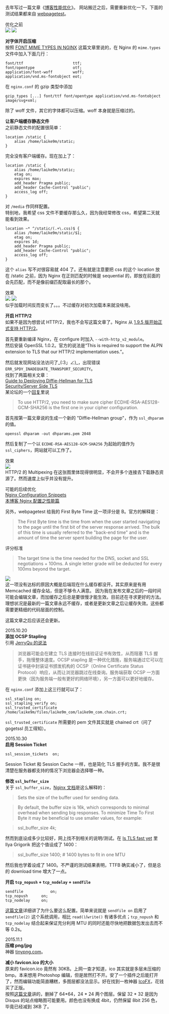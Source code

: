 去年写过一篇文章《[博客性能优化](https://laike9m.com/blog/bo-ke-xing-neng-you-hua,33/)》。
网站搬迁之后，需要重新优化一下。下面的测试结果都来自 [webpagetest](http://www.webpagetest.org/)。

优化之前  
![](/media/content/BlogPost/images/blog_opt2/waterfall1.png)
![](/media/content/BlogPost/images/blog_opt2/before.png)

**对字体开启压缩**   
按照 [FONT MIME TYPES IN NGINX][1] 这篇文章里说的，在 Nginx 的 `mime.types` 文件中加入下面几行：

```
font/ttf                      ttf;
font/opentype                 otf;
application/font-woff         woff;
application/vnd.ms-fontobject eot;
```
在 `nginx.conf` 的 gzip 类型中添加
```
gzip_types [...] font/ttf font/opentype application/vnd.ms-fontobject image/svg+xml;
```
除了 woff 文件，其它的字体都可以压缩。woff 本身就是压缩过的。

**让客户端缓存静态文件**  
之前静态文件的配置很简单：
```
location /static {
    alias /home/laike9m/static;
}
```
完全没有客户端缓存。现在加上了：
```
location /static {
    alias /home/laike9m/static;
    etag on; 
    expires max;
    add_header Pragma public;
    add_header Cache-Control "public";
    access_log off;
}
```
对 `/media` 作同样配置。  
特别地，我希望 css 文件不要缓存那么久，因为我经常修改 css，希望第二天就能看到效果。
```
location ~* ^/static/(.+\.css)$ {
    alias /home/laike9m/static/$1;
    etag on; 
    expires 1d;
    add_header Pragma public;
    add_header Cache-Control "public";
    access_log off;
}
```
这个 `alias` 写不对很容易就 404 了。还有就是注意要把 css 的这个 location 放在 /static 之前，因为
Nginx 在正则匹配的时候是 sequential 的，即放在前面的会先匹配，而不是像前缀匹配取最长的那个。  

效果  
![](/media/content/BlogPost/images/blog_opt2/waterfall2.png)
![](/media/content/BlogPost/images/blog_opt2/after.png)  
似乎加载时间反而变长了。。。不过缓存对初次加载本来就没啥用。

**开启 HTTP/2**  
如果不是因为想尝试 HTTP/2，我也不会写这篇文章了。Nginx 从 [1.9.5 版开始正式支持 HTTP/2][2]。

首先要重新编译 Nginx，在 configure 时加入 `--with-http_v2_module`。  
然后安装 OpenSSL 1.0.2。官方的说法是“This is required to support the ALPN extension to TLS that our HTTP/2 implementation uses.”。

然后就发现网站没法访问了\_(:3」∠)\_，出现错误 `ERR_SPDY_INADEQUATE_TRANSPORT_SECURITY`。  
找到了两篇相关文章：   
[Guide to Deploying Diffie-Hellman for TLS](https://weakdh.org/sysadmin.html)   
[Security/Server Side TLS](https://wiki.mozilla.org/Security/Server_Side_TLS)  
某论坛的一个[回复][4]里说
> To use HTTP/2, you need to make sure cipher ECDHE-RSA-AES128-GCM-SHA256 is the first one in your cipher configuration.

首先按第一篇文章说的生成一个新的 "Diffie-Hellman group"，作为 `ssl_dhparam` 的值。
```
openssl dhparam -out dhparams.pem 2048
```
然后复制了一个以 `ECDHE-RSA-AES128-GCM-SHA256` 为起始的值作为 `ssl_ciphers`，网站就可以工作了。    

效果  
![](/media/content/BlogPost/images/blog_opt2/waterfall3.png)  
HTTP/2 的 Multipexing 在这张图里体现得很明显，不会开多个连接去下载静态资源了。然而速度上似乎并没有提升。

可能的后续优化  
[Nginx Configuration Snippets][3]  
[本博客 Nginx 配置之性能篇][5]

另外，webpagetest 给我的 First Byte Time 这一项评分是 B。官方的解释是：
> The First Byte time is the time from when the user started navigating to the page until the first bit of the server response arrived.  The bulk of this time is usually referred to the "back-end time" and is the amount of time the server spent building the page for the user.

评分标准
> The target time is the time needed for the DNS, socket and SSL negotiations + 100ms. A single letter grade will be deducted for every 100ms beyond the target.

![](/media/content/BlogPost/images/blog_opt2/TTFB.png)    
这一项没有达标的原因大概是后端现在什么缓存都没开。其实原来是有用 Memcached 缓存全站，但是不够令人满意。
因为我在发布文章之后的一段时间可能会编辑文章，而加缓存之后总是要很慢才能生效。目前还在寻求更好的方法。
理想状况是最新的一篇文章永远不缓存，或者是更新文章之后让缓存失效。这些都需要更精细的代码层面的控制。

这篇文章之后应该还会更新。

2015.10.20  
**添加 OCSP Stapling**  
引用 [JerryQu 的说法][6]
> 浏览器可能会在建立 TLS 连接时在线验证证书有效性，从而阻塞 TLS 握手，拖慢整体速度。OCSP stapling 是一种优化措施，服务端通过它可以在证书链中封装证书颁发机构的 OCSP（Online Certificate Status Protocol）响应，从而让浏览器跳过在线查询。服务端获取 OCSP 一方面更快（因为服务端一般有更好的网络环境），另一方面可以更好地缓存。

在 `nginx.conf` 添加上这三行就可以了：
```
ssl_stapling on;
ssl_stapling_verify on;
ssl_trusted_certificate /home/laike9m/files/laike9m_com/laike9m_com.chain.crt;
```
`ssl_trusted_certificate` 所需要的 pem 文件其实就是 chained crt（问了 gogetssl 员工得知）。

2015.10.30  
**启用 Session Ticket**  
```
ssl_session_tickets  on;
```
Session Ticket 和 Session Cache 一样，也是简化 TLS 握手的方案。我不是很清楚在服务器都支持的情况下浏览器会选择哪一种。

**修改 `ssl_buffer_size`**  
关于 `ssl_buffer_size`，[Nginx 文档][7]是这么解释的：
> Sets the size of the buffer used for sending data.

> By default, the buffer size is 16k, which corresponds to minimal overhead when sending big responses. To minimize Time To First Byte it may be beneficial to use smaller values, for example:

> ssl_buffer_size 4k;

然而到底设成多少比较好，网上找不到相关的说明/测试。在 [Is TLS fast yet][8] 里 Ilya Grigorik 把这个值设成了 1400：
> ssl_buffer_size 1400;              # 1400 bytes to fit in one MTU

然后我也学着设成了 1400。不严谨的测试结果表明，TTFB 确实减小了，但是总的 download time 增大了一点。

**开启 `tcp_nopush` + `tcp_nodelay` + `sendfile`**  
```
sendfile            on;
tcp_nopush      on;
tcp_nodelay     on;
```
[这篇文章][9]详细讲了为什么要这么配置。简单来说就是 `sendfile on` 启用了 `sendfile(2)` 这个系统调用，相比 `read()`/`write()` 有诸多优点；`tcp_nopush` 和 `tcp_nodelay` 结合起来保证充分利用 MTU 的同时还能尽快地把数据包发出去而不等 0.2s。

2015.11.1  
**压缩 png/jpg**  
神器 [tinypng.com](https://tinypng.com/)。

**减小 favicon.ico 的大小**  
原来的 favicon.ico 竟然有 30KB。上网一查才知道，ico 其实就是多层未压缩的 bmp。本来想用 Photoshop 编辑，但是居然打不开。安了一个插件之后能打开了，然而编辑功能简直糟糕，多图层都没法显示。好在找到一枚神器 [IcoFX](http://icofx.ro/)，花钱买了正版。  
按照[这篇文章][10]讲的，删掉了 64*64，24 * 24 两个图层。保留 32 * 32 是因为 Disqus 的站点缩略图可能要用。颜色也没有换成 4bit，仍然保留 8bit 256 色，毕竟已经减到 3KB 了。  

[1]: http://drawingablank.me/blog/font-mime-types-in-nginx.html
[2]: https://www.nginx.com/blog/nginx-1-9-5/
[3]: https://github.com/lebinh/nginx-conf#open-file-cache
[4]: https://www.litespeedtech.com/support/forum/threads/solved-ls-5-0-stable-protocol-error-with-ssl-sites.11459/#post-86675
[5]: https://imququ.com/post/my-nginx-conf-for-wpo.html
[6]: https://imququ.com/post/my-nginx-conf-for-wpo.html
[7]: http://nginx.org/en/docs/http/ngx_http_ssl_module.html#ssl_buffer_size
[8]: https://github.com/igrigorik/istlsfastyet.com/blob/master/nginx/nginx.conf#L15
[9]: https://t37.net/nginx-optimization-understanding-sendfile-tcp_nodelay-and-tcp_nopush.html
[10]: https://zoompf.com/blog/2012/04/instagram-and-optimizing-favicons